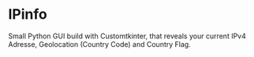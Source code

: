 # IPinfo
Small Python GUI build with Customtkinter, that reveals your current IPv4 Adresse, Geolocation (Country Code) and Country Flag.

